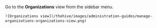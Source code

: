 Go to the **Organizations** view from the sidebar menu.

    ![Organizations view](/thehive/images/administration-guides/manage-organizations-organizations-view.png) 